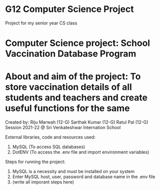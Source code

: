 # G12 Computer Science Project
Project for my senior year CS class

# Computer Science project: School Vaccination Database Program
# About and aim of the project: To store vaccination details of all students and teachers and create useful functions for the same

Created by:
Riju Marwah (12-G)
Sarthak Kumar (12-G)
Ratul Pal (12-G)
Session 2021-22 @ Sri Venkateshwar Internation School

External libraries, code and resources used:
1) MySQL (To access SQL databases)
2) DotENV (To access the .env file and import environment variables)

Steps for running the project:
1) MySQL is a necessity and must be installed on your system
2) Enter MySQL host, user, password and database name in the .env file
3) (write all imporant steps here)
